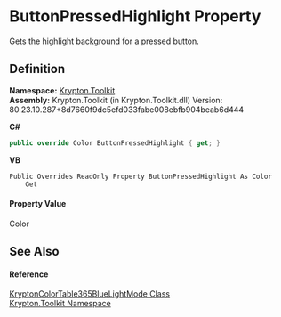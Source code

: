 # ButtonPressedHighlight Property


Gets the highlight background for a pressed button.



## Definition
**Namespace:** <a href="79d2eac2-21f4-54ff-7552-b20c33c30600.md">Krypton.Toolkit</a>  
**Assembly:** Krypton.Toolkit (in Krypton.Toolkit.dll) Version: 80.23.10.287+8d7660f9dc5efd033fabe008ebfb904beab6d444

**C#**
``` C#
public override Color ButtonPressedHighlight { get; }
```
**VB**
``` VB
Public Overrides ReadOnly Property ButtonPressedHighlight As Color
	Get
```



#### Property Value
Color

## See Also


#### Reference
<a href="a7468330-d55e-d2de-7be6-11059d371db7.md">KryptonColorTable365BlueLightMode Class</a>  
<a href="79d2eac2-21f4-54ff-7552-b20c33c30600.md">Krypton.Toolkit Namespace</a>  
